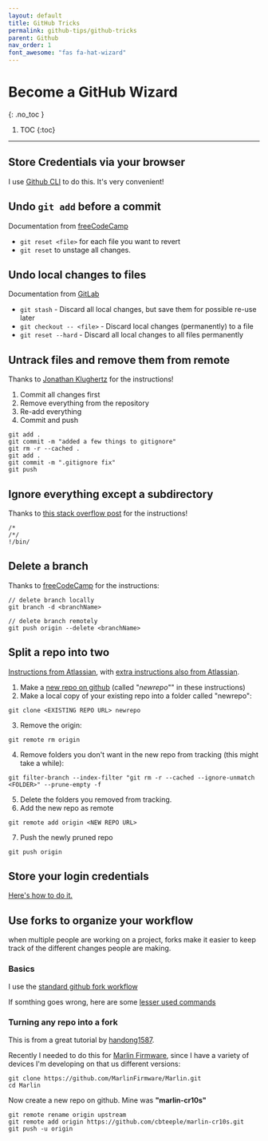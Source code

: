 ```yaml
---
layout: default
title: GitHub Tricks
permalink: github-tips/github-tricks
parent: Github
nav_order: 1
font_awesome: "fas fa-hat-wizard"
---
```



# <i class="{{ page.font_awesome }}"></i> Become a GitHub Wizard
{: .no_toc }


1. TOC
{:toc}

---


## Store Credentials via your browser

I use [Github CLI](https://github.com/cli/cli) to do this. It's very convenient!



## Undo `git add` before a commit
Documentation from [freeCodeCamp](https://www.freecodecamp.org/forum/t/how-to-undo-a-git-add-with-git-reset/13237)

- `git reset <file>` for each file you want to revert
- `git reset` to unstage all changes.


## Undo local changes to files
Documentation from [GitLab](https://docs.gitlab.com/ee/topics/git/numerous_undo_possibilities_in_git/)

- `git stash` - Discard all local changes, but save them for possible re-use later
- `git checkout -- <file>` - Discard local changes (permanently) to a file
- `git reset --hard` - Discard all local changes to all files permanently



## Untrack files and remove them from remote

Thanks to [Jonathan Klughertz](http://www.codeblocq.com/2016/01/Untrack-files-already-added-to-git-repository-based-on-gitignore/) for the instructions!

1. Commit all changes first
2. Remove everything from the repository
3. Re-add everything
4. Commit and push

```shell
git add .
git commit -m "added a few things to gitignore"
git rm -r --cached .
git add .
git commit -m ".gitignore fix"
git push
```
 

## Ignore everything except a subdirectory

Thanks to [this stack overflow post](https://stackoverflow.com/questions/1248570/how-do-i-tell-git-to-ignore-everything-except-a-subdirectory) for the instructions!

```shell
/*
/*/
!/bin/
```


## Delete a branch
Thanks to [freeCodeCamp](https://www.freecodecamp.org/news/how-to-delete-a-git-branch-both-locally-and-remotely/) for the instructions:
``` shell
// delete branch locally
git branch -d <branchName>

// delete branch remotely
git push origin --delete <branchName>
```


## Split a repo into two
[Instructions from Atlassian](https://support.atlassian.com/bitbucket-cloud/docs/split-a-repository-in-two), with 
[extra instructions also from Atlassian](https://www.atlassian.com/blog/git/tear-apart-repository-git-way).

1. Make a [new repo on github](https://github.com/new) (called "_newrepo_"" in these instructions)
2. Make a local copy of your existing repo into a folder called "newrepo":
```shell
git clone <EXISTING REPO URL> newrepo
``` 
3. Remove the origin:
```shell
git remote rm origin
```
4. Remove folders you don't want in the new repo from tracking (this might take a while):
```shell
git filter-branch --index-filter "git rm -r --cached --ignore-unmatch <FOLDER>" --prune-empty -f
```
5. Delete the folders you removed from tracking.
6. Add the new repo as remote
```shell
git remote add origin <NEW REPO URL>
```
7. Push the newly pruned repo
```shell
git push origin
```


## Store your login credentials

[Here's how to do it.](https://help.github.com/en/github/using-git/caching-your-github-password-in-git)



## Use forks to organize your workflow
when multiple people are working on a project, forks make it easier to keep track of the different changes people are making.

### Basics
I use the [standard github fork workflow](https://gist.github.com/Chaser324/ce0505fbed06b947d962)

If somthing goes wrong, here are some [lesser used commands](https://digitaldrummerj.me/git-syncing-fork-with-original-repo/)


### Turning any repo into a fork
This is from a great tutorial by [handong1587](https://handong1587.github.io/linux_study/2015/12/18/create-multi-forks.html).

Recently I needed to do this for [Marlin Firmware](https://github.com/MarlinFirmware/Marlin), since I have a variety of devices I'm developing on that us different versions:

```shell
git clone https://github.com/MarlinFirmware/Marlin.git
cd Marlin
```
Now create a new repo on github. Mine was **"marlin-cr10s"**


```shell
git remote rename origin upstream
git remote add origin https://github.com/cbteeple/marlin-cr10s.git
git push -u origin


```



